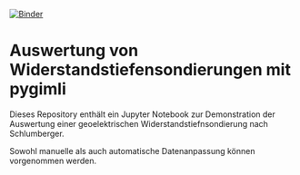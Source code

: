 [![Binder](https://mybinder.org/badge_logo.svg)](https://mybinder.org/v2/gh/ruboerner/pg.git/master?filepath=Geoelektrik.ipynb)
# Auswertung von Widerstandstiefensondierungen mit pygimli

Dieses Repository enthält ein Jupyter Notebook zur Demonstration der Auswertung einer geoelektrischen Widerstandstiefnsondierung nach Schlumberger.

Sowohl manuelle als auch automatische Datenanpassung können vorgenommen werden.
